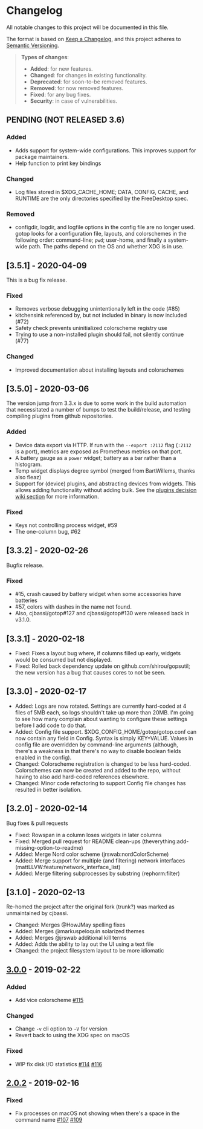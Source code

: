 # Changelog
All notable changes to this project will be documented in this file.

The format is based on [Keep a Changelog](https://keepachangelog.com/en/1.0.0/),
and this project adheres to [Semantic Versioning](https://semver.org/spec/v2.0.0.html).

> **Types of changes**:
>
> - **Added**: for new features.
> - **Changed**: for changes in existing functionality.
> - **Deprecated**: for soon-to-be removed features.
> - **Removed**: for now removed features.
> - **Fixed**: for any bug fixes.
> - **Security**: in case of vulnerabilities.

## PENDING (NOT RELEASED 3.6)

### Added

- Adds support for system-wide configurations.  This improves support for package maintainers.
- Help function to print key bindings

### Changed

- Log files stored in \$XDG_CACHE_HOME; DATA, CONFIG, CACHE, and RUNTIME are the only directories specified by the FreeDesktop spec.

### Removed

- configdir, logdir, and logfile options in the config file are no longer used.  gotop looks for a configuration file, layouts, and colorschemes in the following order: command-line; `pwd`; user-home, and finally a system-wide path.  The paths depend on the OS and whether XDG is in use.

## [3.5.1] - 2020-04-09 

This is a bug fix release.

### Fixed

- Removes verbose debugging unintentionally left in the code (#85)
- kitchensink referenced by, but not included in binary is now included (#72)
- Safety check prevents uninitialized colorscheme registry use
- Trying to use a non-installed plugin should fail, not silently continue (#77)

### Changed

- Improved documentation about installing layouts and colorschemes

## [3.5.0] - 2020-03-06

The version jump from 3.3.x is due to some work in the build automation that necessitated a number of bumps to test the build/release, and testing compiling plugins from github repositories.

### Added

- Device data export via HTTP. If run with the `--export :2112` flag (`:2112`
  is a port), metrics are exposed as Prometheus metrics on that port.
- A battery gauge as a `power` widget; battery as a bar rather than
  a histogram.
- Temp widget displays degree symbol (merged from BartWillems, thanks
  also fleaz)
- Support for (device) plugins, and abstracting devices from widgets. This
  allows adding functionality without adding bulk. See the [plugins decision wiki section](https://github.com/xxxserxxx/gotop/wiki/Plugins-in-gotop) for more information.

### Fixed

- Keys not controlling process widget, #59
- The one-column bug, #62

## [3.3.2] - 2020-02-26

Bugfix release.

### Fixed

- #15, crash caused by battery widget when some accessories have batteries
- #57, colors with dashes in the name not found.
- Also, cjbassi/gotop#127 and cjbassi/gotop#130 were released back in v3.1.0.

## [3.3.1] - 2020-02-18

- Fixed: Fixes a layout bug where, if columns filled up early, widgets would be
  consumed but not displayed.
- Fixed: Rolled back dependency update on github.com/shirou/gopsutil; the new version
  has a bug that causes cores to not be seen.

## [3.3.0] - 2020-02-17

- Added: Logs are now rotated. Settings are currently hard-coded at 4 files of 5MB
  each, so logs shouldn't take up more than 20MB.  I'm going to see how many
  complain about wanting to configure these settings before I add code to do
  that.
- Added: Config file support. \$XDG_CONFIG_HOME/gotop/gotop.conf can now
  contain any field in Config.  Syntax is simply KEY=VALUE.  Values in config
  file are overridden by command-line arguments (although, there's a weakness
  in that there's no way to disable boolean fields enabled in the config).
- Changed: Colorscheme registration is changed to be less hard-coded.
  Colorschemes can now be created and added to the repo, without having to also
  add hard-coded references elsewhere.
- Changed: Minor code refactoring to support Config file changes has resulted
  in better isolation.

## [3.2.0] - 2020-02-14

Bug fixes & pull requests

- Fixed: Rowspan in a column loses widgets in later columns
- Fixed: Merged pull request for README clean-ups (theverything:add-missing-option-to-readme)
- Added: Merge Nord color scheme (jrswab:nordColorScheme)
- Added: Merge support for multiple (and filtering) network interfaces (mattLLVW:feature/network_interface_list)
- Added: Merge filtering subprocesses by substring (rephorm:filter)

## [3.1.0] - 2020-02-13

Re-homed the project after the original fork (trunk?) was marked as
unmaintained by cjbassi.

-  Changed: Merges @HowJMay spelling fixes
-  Added: Merges @markuspeloquin solarized themes
-  Added: Merges @jrswab additional kill terms
-  Added: Adds the ability to lay out the UI using a text file
-  Changed: the project filesystem layout to be more idiomatic

## [3.0.0] - 2019-02-22

### Added

- Add vice colorscheme [#115]

### Changed

- Change `-v` cli option to `-V` for version
- Revert back to using the XDG spec on macOS

### Fixed

- WIP fix disk I/O statistics [#114] [#116]

## [2.0.2] - 2019-02-16

### Fixed

- Fix processes on macOS not showing when there's a space in the command name [#107] [#109]

[#134]: https://github.com/cjbassi/gotop/issues/134
[#127]: https://github.com/cjbassi/gotop/issues/127
[#124]: https://github.com/cjbassi/gotop/issues/124
[#119]: https://github.com/cjbassi/gotop/issues/119
[#118]: https://github.com/cjbassi/gotop/issues/118
[#117]: https://github.com/cjbassi/gotop/issues/117
[#114]: https://github.com/cjbassi/gotop/issues/114
[#107]: https://github.com/cjbassi/gotop/issues/107
[#20]: https://github.com/cjbassi/gotop/issues/20

[#145]: https://github.com/cjbassi/gotop/pull/145
[#144]: https://github.com/cjbassi/gotop/pull/144
[#130]: https://github.com/cjbassi/gotop/pull/130
[#129]: https://github.com/cjbassi/gotop/pull/129
[#128]: https://github.com/cjbassi/gotop/pull/128
[#121]: https://github.com/cjbassi/gotop/pull/121
[#120]: https://github.com/cjbassi/gotop/pull/120
[#116]: https://github.com/cjbassi/gotop/pull/116
[#115]: https://github.com/cjbassi/gotop/pull/115
[#112]: https://github.com/cjbassi/gotop/pull/112
[#109]: https://github.com/cjbassi/gotop/pull/109

[Unreleased]: https://github.com/cjbassi/gotop/compare/3.0.0...HEAD
[3.0.0]: https://github.com/cjbassi/gotop/compare/2.0.2...3.0.0
[2.0.2]: https://github.com/cjbassi/gotop/compare/2.0.1...2.0.2
